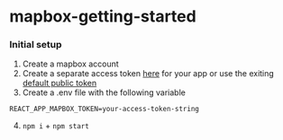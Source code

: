 # mapbox-getting-started

### Initial setup

1. Create a mapbox account
2. Create a separate access token [here](https://account.mapbox.com/access-tokens/create) for your app or use the exiting [default public token](https://account.mapbox.com/access-tokens/)
3. Create a .env file with the following variable

```
REACT_APP_MAPBOX_TOKEN=your-access-token-string
```

4. `npm i` + `npm start`

